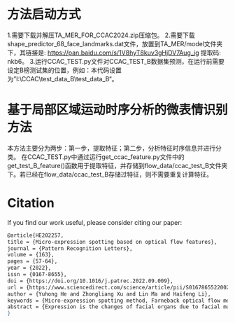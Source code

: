 # 方法启动方式
1.需要下载并解压TA_MER_FOR_CCAC2024.zip压缩包。
2.需要下载shape_predictor_68_face_landmarks.dat文件，放置到TA_MER/model文件夹下，其链接是: https://pan.baidu.com/s/1V8hyT8kuv3gHjDV7Aug_ig 提取码: nkb6。
3.运行CCAC_TEST.py文件对CCAC_TEST_B数据集预测，在运行前需要设定B榜测试集的位置，例如：本代码设置为”I:\CCAC\test_data_B\test_data_B“。

# 基于局部区域运动时序分析的微表情识别方法
本方法主要分为两步：第一步，提取特征；第二步，分析特征时序信息并进行分类。
在CCAC_TEST.py中通过运行get_ccac_feature.py文件中的get_test_B_feature()函数用于提取特征，并存储到flow_data/ccac_test_B文件夹下。若已经在flow_data/ccac_test_B存储过特征，则不需要重复计算特征。
# Citation
If you find our work useful, please consider citing our paper:
```bash
@article{HE202257,
title = {Micro-expression spotting based on optical flow features},
journal = {Pattern Recognition Letters},
volume = {163},
pages = {57-64},
year = {2022},
issn = {0167-8655},
doi = {https://doi.org/10.1016/j.patrec.2022.09.009},
url = {https://www.sciencedirect.com/science/article/pii/S0167865522002720},
author = {Yuhong He and Zhongliang Xu and Lin Ma and Haifeng Li},
keywords = {Micro-expression spotting method, Farneback optical flow method, Nose tip location-based image alignment, Overlap index},
abstract = {Expression is the changes of facial organs due to facial muscle movement and an important way of human emotional interaction. Neurophysiological studies show that micro-expressions (MEs) are not controlled by subjective consciousness and reflect people's real emotions. That is why MEs have significant value in public security applications. This paper proposes an automatic ME spotting method of high accuracy and interpretability. Firstly, we design the nose tip location-based image alignment method to remove global displacement caused by head shaking. Secondly, according to the action unit definition in the face coding system (FACS), we select fourteen regions of interest (ROI) to capture subtle facial movements. The dense optical flow is introduced to estimate local movements and time-domain variations of the ROIs. Thirdly, we design a peak detection method on the time-domain variation curves to locate the movement intervals precisely. Lastly, we propose an overlapping index to measure the consistency of changes in different organs. Evaluation on the CAS(ME)2 and SAMM Long Video database shows that our ME spotting method may achieve better accuracy with a relatively lower computation cost and can be applied to similar facial image processing applications.}
}
```
